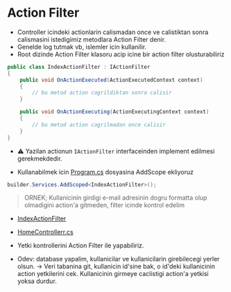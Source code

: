 # Action Filter

- Controller icindeki actionlarin calismadan once ve calistiktan sonra calismasini istedigimiz metodlara Action Filter denir.
- Genelde log tutmak vb, islemler icin kullanilir.
- Root dizinde Action Filter klasoru acip icine bir action filter olusturabiliriz

```C#
public class IndexActionFilter : IActionFilter
{
    public void OnActionExecuted(ActionExecutedContext context)
    {
        // bu metod action cagrildiktan sonra calisir
    }

    public void OnActionExecuting(ActionExecutingContext context)
    {
        // bu metod action cagrilmadan once calisir
    }
}
```

- :warning: Yazilan actionun `IActionFilter` interfaceinden implement edilmesi gerekmekdedir.

- Kullanabilmek icin [Program.cs](/Program.cs) dosyasina AddScope ekliyoruz

```C#
builder.Services.AddScoped<IndexActionFilter>();
```

> ORNEK; Kullanicinin girdigi e-mail adresinin dogru formatta olup olmadigini action'a gitmeden, filter icinde kontrol edelim

- [IndexActionFilter](/ActionFilter/IndexActionFilter.cs)
- [HomeControllerr.cs](/Controllers/HomeController.cs)

- Yetki kontrollerini Action Filter ile yapabiliriz.

- Odev: database yapalim, kullanicilar ve kullanicilarin girebilecegi yerler olsun. -> Veri tabanina git, kullanicin id'sine bak, o id'deki kullanicinin action yetkilerini cek. Kullanicinin girmeye caclistigi action'a yetkisi yoksa durdur.
